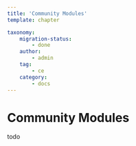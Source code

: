 ```yaml
---
title: 'Community Modules'
template: chapter

taxonomy:
    migration-status:
        - done
    author:
        - admin
    tag:
        - ce
    category:
        - docs
---
```


# Community Modules 

todo